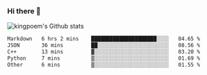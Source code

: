 ### Hi there 👋

![kingpoem's Github stats](https://github-readme-stats.vercel.app/api?username=kingpoem&show_icons=true)

  <!--START_SECTION:waka-->

```txt
Markdown   6 hrs 2 mins    █████████████████████░░░░   84.65 %
JSON       36 mins         ██░░░░░░░░░░░░░░░░░░░░░░░   08.56 %
C++        13 mins         ▓░░░░░░░░░░░░░░░░░░░░░░░░   03.20 %
Python     7 mins          ▒░░░░░░░░░░░░░░░░░░░░░░░░   01.69 %
Other      6 mins          ▒░░░░░░░░░░░░░░░░░░░░░░░░   01.55 %
```

<!--END_SECTION:waka-->
<!--
**kingpoem/kingpoem** is a ✨ _special_ ✨ repository because its `README.md` (this file) appears on your GitHub profile.

Here are some ideas to get you started:

- 🔭 I’m currently working on ...
- 🌱 I’m currently learning ...
- 👯 I’m looking to collaborate on ...
- 🤔 I’m looking for help with ...
- 💬 Ask me about ...
- 📫 How to reach me: ...
- 😄 Pronouns: ...
- ⚡ Fun fact: ...
-->
